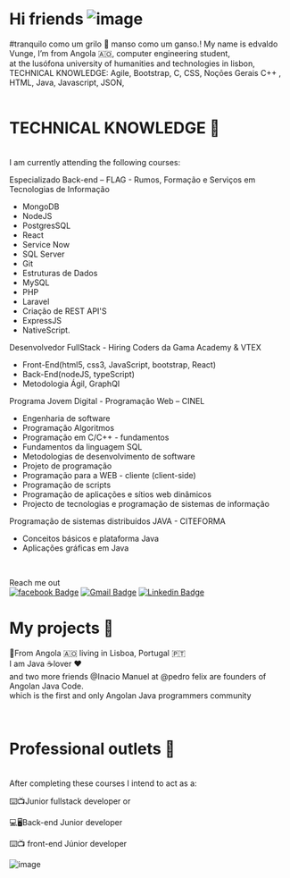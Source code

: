 # Hi friends              ![image](https://user-images.githubusercontent.com/53275378/123688364-cee10e00-d849-11eb-875a-89c1e94035e7.png)


#tranquilo como um grilo 🦗 manso como um ganso.! 
My name is edvaldo Vunge, I’m from Angola 🇦🇴, computer engineering student, <br>
at the lusófona university of humanities and technologies in lisbon,
<br>TECHNICAL KNOWLEDGE: Agile, Bootstrap, C, CSS, Noçōes Gerais C++ , HTML, Java, Javascript, JSON,
<br><br>


# TECHNICAL KNOWLEDGE 🤖

<br> I am currently attending the following courses: <br>

Especializado Back-end – FLAG - Rumos, Formação e Serviços em Tecnologias de Informação
  - MongoDB 
  - NodeJS 
  - PostgresSQL 
  - React 
  - Service Now 
  - SQL Server
  - Git 
  - Estruturas de Dados 
  - MySQL 
  - PHP 
  - Laravel 
  - Criação de REST API'S
  - ExpressJS 
  - NativeScript.

Desenvolvedor FullStack - Hiring Coders da Gama Academy & VTEX
  - Front-End(html5, css3, JavaScript, bootstrap, React)
  - Back-End(nodeJS, typeScript)
  - Metodologia Ágil, GraphQI

Programa Jovem Digital - Programação Web – CINEL
- Engenharia de software
- Programação Algoritmos
- Programação em C/C++ - fundamentos
- Fundamentos da linguagem SQL
- Metodologias de desenvolvimento de software
- Projeto de programação
- Programação para a WEB - cliente (client-side)
- Programação de scripts
- Programação de aplicações e sítios web dinâmicos
- Projecto de tecnologias e programação de sistemas de informação

Programação de sistemas distribuídos JAVA - CITEFORMA
  - Conceitos básicos e plataforma Java
  - Aplicações gráficas em Java

<br>

Reach me out<br>
[![facebook Badge](https://img.shields.io/badge/-facebook-blue?style=flat-square&labelColor=blue&logo=facebook&logoColor=white&link=https://www.youtube.com/channel/UCRhKK6VrISnIWPJjYxBPKnA/videos)](https://pt-br.facebook.com/edvaldo.vunge.1) [![Gmail Badge](https://img.shields.io/badge/-edvaldolaurentina07@hotmail.com-6633cc?style=flat-square&logo=Gmail&logoColor=white&link=mailto:edvaldolaurentina07@hotmail.com)](mailto:edvaldolaurentina07@hotmail.com) [![Linkedin Badge](https://img.shields.io/badge/-LinkedIn-blue?style=flat-square&logo=Linkedin&logoColor=white&link=https://www.linkedin.com/in/isadora-rodrigues-stangarlin-48402b141/)](https://www.linkedin.com/in/edvaldo-vunge-3b7490163/) 
 
# My projects 🦾

📍From Angola 🇦🇴 living in Lisboa, Portugal 🇵🇹 <br>
I am Java ☕️lover ❤️<br>
and two more friends @Inacio Manuel at @pedro felix are founders of Angolan Java Code.<br> 
which is the first and only Angolan Java programmers community


<br>

# Professional outlets &#x1F468;

<br>
After completing these courses I intend to act as a: 

⌨️📺Junior fullstack developer or 

💻🖥Back-end Junior developer

⌨️📺 front-end Júnior developer 



![image](https://user-images.githubusercontent.com/53275378/123673253-2bd3c880-d838-11eb-84ff-c9b762092bca.png)

<!--
**Edvunge/Edvunge** is a ✨ _special_ ✨ repository because its `README.md` (this file) appears on your GitHub profile.

Here are some ideas to get you started:

- 🔭 I’m currently working on ...
- 🌱 I’m currently learning ...
- 👯 I’m looking to collaborate on ...
- 🤔 I’m looking for help with ...
- 💬 Ask me about ...
- 📫 How to reach me: ...
- 😄 Pronouns: ...
- ⚡ Fun fact: ...
-->
